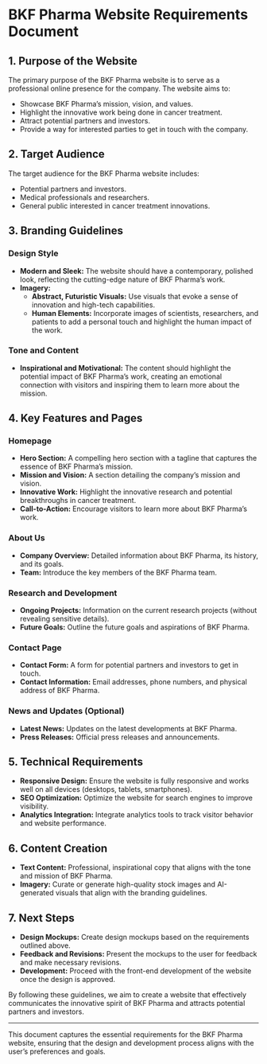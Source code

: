 # BKF Pharma Website Requirements Document

## 1. Purpose of the Website
The primary purpose of the BKF Pharma website is to serve as a professional online presence for the company. The website aims to:
- Showcase BKF Pharma’s mission, vision, and values.
- Highlight the innovative work being done in cancer treatment.
- Attract potential partners and investors.
- Provide a way for interested parties to get in touch with the company.

## 2. Target Audience
The target audience for the BKF Pharma website includes:
- Potential partners and investors.
- Medical professionals and researchers.
- General public interested in cancer treatment innovations.

## 3. Branding Guidelines
### Design Style
- **Modern and Sleek:** The website should have a contemporary, polished look, reflecting the cutting-edge nature of BKF Pharma’s work.
- **Imagery:**
  - **Abstract, Futuristic Visuals:** Use visuals that evoke a sense of innovation and high-tech capabilities.
  - **Human Elements:** Incorporate images of scientists, researchers, and patients to add a personal touch and highlight the human impact of the work.

### Tone and Content
- **Inspirational and Motivational:** The content should highlight the potential impact of BKF Pharma’s work, creating an emotional connection with visitors and inspiring them to learn more about the mission.

## 4. Key Features and Pages
### Homepage
- **Hero Section:** A compelling hero section with a tagline that captures the essence of BKF Pharma’s mission.
- **Mission and Vision:** A section detailing the company’s mission and vision.
- **Innovative Work:** Highlight the innovative research and potential breakthroughs in cancer treatment.
- **Call-to-Action:** Encourage visitors to learn more about BKF Pharma’s work.

### About Us
- **Company Overview:** Detailed information about BKF Pharma, its history, and its goals.
- **Team:** Introduce the key members of the BKF Pharma team.

### Research and Development
- **Ongoing Projects:** Information on the current research projects (without revealing sensitive details).
- **Future Goals:** Outline the future goals and aspirations of BKF Pharma.

### Contact Page
- **Contact Form:** A form for potential partners and investors to get in touch.
- **Contact Information:** Email addresses, phone numbers, and physical address of BKF Pharma.

### News and Updates (Optional)
- **Latest News:** Updates on the latest developments at BKF Pharma.
- **Press Releases:** Official press releases and announcements.

## 5. Technical Requirements
- **Responsive Design:** Ensure the website is fully responsive and works well on all devices (desktops, tablets, smartphones).
- **SEO Optimization:** Optimize the website for search engines to improve visibility.
- **Analytics Integration:** Integrate analytics tools to track visitor behavior and website performance.

## 6. Content Creation
- **Text Content:** Professional, inspirational copy that aligns with the tone and mission of BKF Pharma.
- **Imagery:** Curate or generate high-quality stock images and AI-generated visuals that align with the branding guidelines.

## 7. Next Steps
- **Design Mockups:** Create design mockups based on the requirements outlined above.
- **Feedback and Revisions:** Present the mockups to the user for feedback and make necessary revisions.
- **Development:** Proceed with the front-end development of the website once the design is approved.

By following these guidelines, we aim to create a website that effectively communicates the innovative spirit of BKF Pharma and attracts potential partners and investors.

---
This document captures the essential requirements for the BKF Pharma website, ensuring that the design and development process aligns with the user’s preferences and goals.